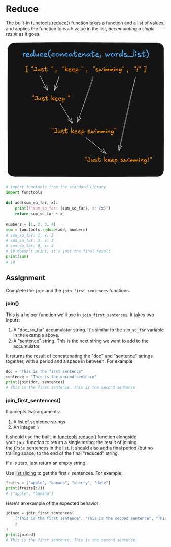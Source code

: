 # Reduce

The built-in [functools.reduce()](https://docs.python.org/3/library/functools.html#functools.reduce) function takes a function and a list of values, and applies the function to each value in the list, _accumulating a single result_ as it goes.

![reduce function](../../00.%20images/YU2hRLU.png)

```py
# import functools from the standard library
import functools

def add(sum_so_far, x):
    print(f"sum_so_far: {sum_so_far}, x: {x}")
    return sum_so_far + x

numbers = [1, 2, 3, 4]
sum = functools.reduce(add, numbers)
# sum_so_far: 1, x: 2
# sum_so_far: 3, x: 3
# sum_so_far: 6, x: 4
# 10 doesn't print, it's just the final result
print(sum)
# 10
```

## Assignment

Complete the `join` and the `join_first_sentences` functions.

### join()

This is a helper function we'll use in `join_first_sentences`. It takes two inputs:

1. A "doc_so_far" accumulator string. It's similar to the `sum_so_far` variable in the example above.
2. A "sentence" string. This is the next string we want to add to the accumulator.

It returns the result of concatenating the "doc" and "sentence" strings together, with a period and a space in between. For example:

```py
doc = "This is the first sentence"
sentence = "This is the second sentence"
print(join(doc, sentence))
# This is the first sentence. This is the second sentence
```

### join_first_sentences()

It accepts two arguments:

1. A list of sentence strings
2. An integer `n`

It should use the built-in [functools.reduce()](https://docs.python.org/3/library/functools.html#functools.reduce) function alongside your `join` function to return a single string: the result of joining the _first_ `n` sentences in the list. It should also add a final period (but no trailing space) to the end of the final "reduced" string.

If `n` is zero, just return an empty string.

Use [list slicing](https://docs.python.org/3/library/stdtypes.html#common-sequence-operations) to get the first `n` sentences. For example:

```py
fruits = ["apple", "banana", "cherry", "date"]
print(fruits[:2])
# ["apple", "banana"]
```

Here's an example of the expected behavior:

```py
joined = join_first_sentences(
    ["This is the first sentence", "This is the second sentence", "This is the third sentence"],
    2
)
print(joined)
# This is the first sentence. This is the second sentence.
```
